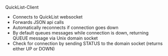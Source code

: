 QuickList-Client* Connects to QuickList websocket * Forwards JSON api calls* Automatically reconnects if connection goes down* By default queues messages while connection is down, returning QUEUE message via Unix domain socket* Check for connection by sending STATUS to the domain socket (returns either UP or DOWN) 